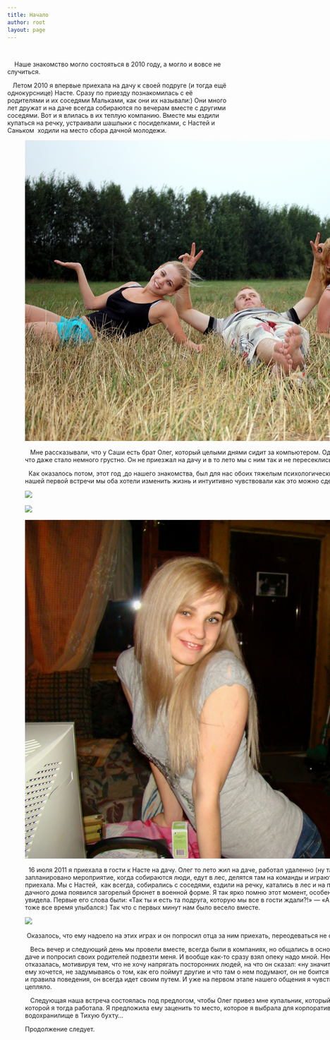 ```yaml
---
title: Начало
author: root
layout: page
---
```

&nbsp; &nbsp;

&nbsp; &nbsp; Наше знакомство могло состояться в 2010 году, а могло и вовсе не случиться.&nbsp;

&nbsp; &nbsp;Летом 2010 я впервые приехала на дачу к своей подруге (и тогда ещё однокурснице) Насте. Сразу по приезду познакомилась с её родителями и их соседями Мальками, как они их называли:) Они много лет дружат и на даче всегда собираются по вечерам вместе с другими соседями. Вот и я влилась в их теплую компанию. Вместе мы ездили купаться на речку, устраивали шашлыки с посиделками, с Настей и Саньком &nbsp;ходили на место сбора дачной молодежи.<figure style="width: 1280px;" class="wp-caption alignnone">

![Веселая фотосессия в поле.][1]Веселая фотосессия в поле. 

&nbsp; &nbsp;Мне рассказывали, что у Саши есть брат Олег, который целыми днями сидит за компьютером. Однажды Настя показала мне Олега на их общей фотографии, мне он так понравился, что даже стало немного грустно. Он не приезжал на дачу и в то лето мы с ним так и не пересеклись.

&nbsp;&nbsp;Как оказалось потом, этот год ,до нашего знакомства, был для нас обоих тяжелым психологически и в то же время оказал большое влияние на наше внутреннее развитие. К моменту нашей первой встречи мы оба хотели изменить жизнь и интуитивно чувствовали как это можно сделать, в общем, наши желания и взгляды совпали.

![][2]

![][3]

![Я за год до знакомства с Олегом.][4]Я за год до знакомства с Олегом. 

&nbsp;&nbsp;16 июля 2011 я приехала в гости к Насте на дачу. Олег то лето жил на даче, работал удаленно (ну так подрабатывал). Но на выходные, в которые я приезжала, у него было запланировано мероприятие, когда собираются люди, едут в лес, делятся там на команды и играют в военные игры, там же ночуют в палатках. Так получилось, что он уехал, а я приехала. Мы с Настей,&nbsp;&nbsp;как всегда,&nbsp;собирались с соседями, ездили на речку, катались в лес и на поле на великах. А вечером, когда мы уже собирались идти гулять, на пороге её дачного дома появился загорелый брюнет в военной форме. Я так ярко помню этот момент, особенно как я не могла убрать улыбку с лица, она расплылась автоматически, когда я его увидела. Первые его слова были: &#171;Так ты и есть та подруга, которую мы все в гости ждали?!&#187; &#8212; &#171;А зачем вы меня ждали?&#187; &#8212; &#171;Ну не знаю, Настя все ждала и я ждал!&#187; При этом он тоже все время улыбался:) Так что с первых минут нам было весело вместе.

![][5]

&nbsp;Оказалось, что ему надоело на этих играх и он попросил отца за ним приехать, переодеваться не стал, поэтому и был в военной форме.

&nbsp; &nbsp;Весь вечер и следующий день мы провели вместе, всегда были в компаниях, но общались в основном только друг с другом. В воскресенье вечером я уезжала, он оставался на даче и попросил своих родителей подвезти меня. И вообще как-то сразу взял опеку надо мной. Несколько дней мы переписывались по скайпу, он мне хотел помочь в чем-то, я отказалась, мотивируя тем, что не хочу напрягать посторонних людей, на что он сказал: &#171;ну значит стану твоим мужем и сделаю это&#187;. В этом весь Олег, он говорит и делает то, что ему хочется, не задумываясь о том, как его поймут другие и что там о нем подумают, он не боится быть осмеянным или раскритикованным, ему не интересны законы (стаи) общества и правила поведения, он всегда идет своим путем. И уже на первом этапе нашего общения я чувствовала, что он не последователь, а предводитель и мне это нравилось, это меня цепляло.

&nbsp; &nbsp;Следующая наша встреча состоялась под предлогом, чтобы Олег привез мне купальник, который я оставила у Насти. Произошла эта встреча накануне корпоратива фирмы, в которой я тогда работала. Я предложила ему заценить то место, которое я выбрала для корпоратива (занималась тогда его организацией) и мы поехали на Пироговское водохранилище в Тихую бухту&#8230;

Продолжение следует.&nbsp;

 [1]: /images/2014-04-04-Nachalo/1.jpg
 [2]: /images/2014-04-04-Nachalo/2.jpg
 [3]: /images/2014-04-04-Nachalo/3.jpg
 [4]: /images/2014-04-04-Nachalo/4.jpg
 [5]: /images/2014-04-04-Nachalo/5.jpg